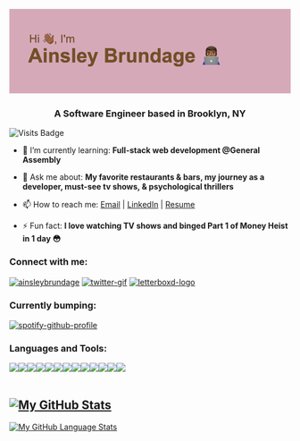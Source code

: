![MasterHead](https://raw.githubusercontent.com/AinsleyB29/AinsleyB29/7ab523549683d35070a86637462dc6d26792357a/header.png)

<h3 align="center">A Software Engineer based in Brooklyn, NY</h3>

![Visits Badge](https://badges.pufler.dev/visits/ainsleyb29/ainsleyb29)

- 🌱 I’m currently learning: **Full-stack web development @General Assembly**

- 💬 Ask me about: **My favorite restaurants & bars, my journey as a developer, must-see tv shows, & psychological thrillers**

- 📫 How to reach me: <a href="mailto:abrundage95@gmail.com">Email</a> | <a href="https://www.linkedin.com/in/ainsleybrundage">LinkedIn</a> | <a href="https://drive.google.com/file/d/18wWRzwFaG28lHFrBj5FYM5AOu9bC00Im/view?usp=sharing">Resume</a>

- ⚡ Fun fact: **I love watching TV shows and binged Part 1 of Money Heist in 1 day 😳**

<h3 align="left">Connect with me:</h3>
<p align="left">
<a href="https://linkedin.com/in/ainsleybrundage" target="blank"><img align="center" src="https://raw.githubusercontent.com/rahuldkjain/github-profile-readme-generator/master/src/images/icons/Social/linked-in-alt.svg" alt="ainsleybrundage" height="30" width="40" /></a>
 <a href="https://twitter.com/ainsleycodes" target="blank"><img align="center" src="https://img.icons8.com/clouds/200/000000/twitter-circled.png" alt="twitter-gif" height="30" width="40" /></a> 
 <a href="https://letterboxd.com/AinsleyB29/" target="blank"><img align="center" src="https://a.ltrbxd.com/logos/letterboxd-decal-dots-pos-rgb.svg" alt="letterboxd-logo" height="30" width="40" /></a>

<h3 align="left">Currently bumping:</h3>

<div style="display": inline_block">
                                   
[![spotify-github-profile](https://spotify-github-profile.vercel.app/api/view?uid=22kmt5fnbjwed2hzm6runeovi&cover_image=true&theme=default&bar_color_cover=true)](https://github.com/AinsleyB29/spotify-github-profile) 
</div>
  
</p>




<h3 align="left">Languages and Tools:</h3>

<img align="left" img src="https://img.icons8.com/dusk/45/000000/javascript-logo.png"/>
<img align="left" img src="https://img.icons8.com/dusk/45/000000/html-5.png"/>
<img align="left" img src="https://img.icons8.com/dusk/45/000000/css3.png"/>
<img align="left" img src="https://img.icons8.com/dusk/45/000000/react.png"/>
<img align="left" img src="https://img.icons8.com/color/45/000000/nodejs.png"/>
<img align="left" img src="https://img.icons8.com/color/45/000000/express.png"/>
<img align="left" img src="https://img.icons8.com/color/45/000000/python.png"/>
<img align="left" img src="https://img.icons8.com/color/45/000000/django.png"/>
<img align="left" img src="https://img.icons8.com/nolan/45/git.png"/>
<img align="left" img src="https://img.icons8.com/dusk/45/000000/github.png"/>
<img align="left" img src="https://img.icons8.com/color/45/000000/postgreesql.png"/>
<img align="left" img src="https://img.icons8.com/color/45/000000/mongodb.png"/>
<img align="left" img src="https://img.icons8.com/color/45/000000/slack-new.png"/>

<br></br>

[![My GitHub Stats](https://github-readme-stats.vercel.app/api/?username=ainsleyb29&count_private=true&theme=calm&show_icons=true)]()
- 
[![My GitHub Language Stats](https://github-readme-stats.vercel.app/api/top-langs/?username=ainsleyb29&layout=compact&langs_count=5&theme=calm)]()
